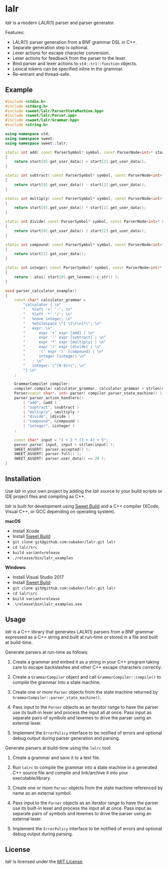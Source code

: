 # lalr

*lalr* is a modern LALR(1) parser and parser generator.

Features:

- LALR(1) parser generation from a BNF grammar DSL in C++.
- Separate generation step is optional.
- Lexer actions for escape character conversion.
- Lexer actions for feedback from the parser to the lexer.
- Bind parser and lexer actions to `std::tr1::function` objects.
- Lexical tokens can be specified inline in the grammar.
- Re-entrant and thread-safe.

## Example

~~~c++
#include <stdio.h>
#include <stdarg.h>
#include <sweet/lalr/ParserStateMachine.hpp>
#include <sweet/lalr/Parser.ipp>
#include <sweet/lalr/Grammar.hpp>
#include <string.h>

using namespace std;
using namespace sweet;
using namespace sweet::lalr;

static int add( const ParserSymbol* symbol, const ParserNode<int>* start, const ParserNode<int>* finish )
{
    return start[0].get_user_data() + start[2].get_user_data();
}

static int subtract( const ParserSymbol* symbol, const ParserNode<int>* start, const ParserNode<int>* finish )
{
    return start[0].get_user_data() - start[2].get_user_data();
}

static int multiply( const ParserSymbol* symbol, const ParserNode<int>* start, const ParserNode<int>* finish )
{
    return start[0].get_user_data() * start[2].get_user_data();
}

static int divide( const ParserSymbol* symbol, const ParserNode<int>* start, const ParserNode<int>* finish )
{
    return start[0].get_user_data() / start[2].get_user_data();
}

static int compound( const ParserSymbol* symbol, const ParserNode<int>* start, const ParserNode<int>* finish )
{
    return start[1].get_user_data();
}

static int integer( const ParserSymbol* symbol, const ParserNode<int>* start, const ParserNode<int>* finish )
{
    return ::atoi( start[0].get_lexeme().c_str() );
}

void parser_calculator_example()
{
    const char* calculator_grammar =
        "calculator { \n"
        "   %left '+' '-'; \n"
        "   %left '*' '/'; \n"
        "   %none integer; \n"
        "   %whitespace \"[ \t\r\n]*\"; \n"
        "   expr: \n"
        "      expr '+' expr [add] | \n"
        "      expr '-' expr [subtract] | \n"
        "      expr '*' expr [multiply] | \n"
        "      expr '/' expr [divide] | \n"
        "      '(' expr ')' [compound] | \n"
        "      integer [integer] \n"
        "   ; \n"
        "   integer: \"[0-9]+\"; \n"
        "} \n"
    ;

    GrammarCompiler compiler;
    compiler.compile( calculator_grammar, calculator_grammar + strlen(calculator_grammar) );
    Parser<const char*, int> parser( compiler.parser_state_machine() );
    parser.parser_action_handlers()
        ( "add", &add )
        ( "subtract", &subtract )
        ( "multiply", &multiply )
        ( "divide", &divide )
        ( "compound", &compound )
        ( "integer", &integer )
    ;
    
    const char* input = "1 + 2 * (3 + 4) + 5";
    parser.parse( input, input + strlen(input) );
    SWEET_ASSERT( parser.accepted() );
    SWEET_ASSERT( parser.full() );
    SWEET_ASSERT( parser.user_data() == 20 );
}
~~~

## Installation

Use *lalr* in your own project by adding the *lalr* source to your build scripts or IDE project files and compiling as C++.

*lalr* is built for development using [Sweet Build](https:/www.github.com/cwbaker/sweet_build) and a C++ compiler (XCode, Visual C++, or GCC depending on operating system).

**macOS**

- Install Xcode
- Install [Sweet Build](https:/www.github.com/cwbaker/sweet_build)
- `git clone git@github.com:cwbaker/lalr.git lalr`
- `cd lalr/src`
- `build variant=release`
- `./release/bin/lalr_examples`

**Windows**:

- Install Visual Studio 2017
- Install [Sweet Build](https:/www.github.com/cwbaker/sweet_build)
- `git clone git@github.com:cwbaker/lalr.git lalr`
- `cd lalr\src`
- `build variant=release`
- `.\release\bin\lalr_examples.exe`

## Usage

*lalr* is a C++ library that generates LALR(1) parsers from a BNF grammar expressed as a C++ string and built at run-time or stored in a file and built at build-time.  

Generate parsers at run-time as follows:

1. Create a grammar and embed it as a string in your C++ program taking care to escape backslashes and other C++ escape characters correctly.

2. Create a `GrammarCompiler` object and call `GrammarCompiler::compile()` to compile the grammar into a state machine.

3. Create one or more `Parser` objects from the state machine returned by `GrammarCompiler::parser_state_machine()`.

4. Pass input to the `Parser` objects as an iterator range to have the parser use its built-in lexer and process the input all at once.  Pass input as separate pairs of symbols and lexemes to drive the parser using an external lexer.

5. Implement the `ErrorPolicy` interface to be notified of errors and optional debug output during parser generation and parsing.

Generate parsers at build-time using the `lalrc` tool:

1. Create a grammar and save it to a text file.

2. Run `lalrc` to compile the grammar into a state machine in a generated C++ source file and compile and link/archive it into your executable/library.

3. Create one or more `Parser` objects from the state machine referenced by name as an external symbol.

4. Pass input to the `Parser` objects as an iterator range to have the parser use its built-in lexer and process the input all at once.  Pass input as separate pairs of symbols and lexemes to drive the parser using an external lexer.

5. Implement the `ErrorPolicy` interface to be notified of errors and optional debug output during parsing.

## License

*lalr* is licensed under the [MIT License](http://www.opensource.org/licenses/MIT).
